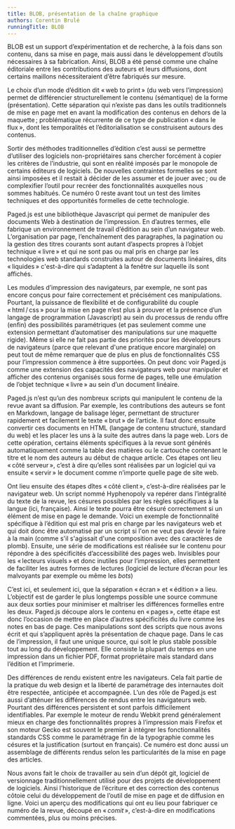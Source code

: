 ```yaml
---
title: BLOB, présentation de la chaîne graphique
authors: Corentin Brulé
runningTitle: BLOB
---
```


BLOB est un support d’expérimentation et de recherche, à la fois dans son contenu, dans sa mise en page, mais aussi dans le développement d’outils nécessaires à sa fabrication.
Ainsi, BLOB a été pensé comme une chaîne éditoriale entre les contributions des auteurs et leurs diffusions, dont certains maillons nécessiteraient d’être fabriqués sur mesure.

Le choix d’un mode d’édition dit «&#8239;web to print&#8239;» (du web vers l’impression) permet de différencier structurellement le contenu (sémantique) de la forme (présentation).
Cette séparation qui n’existe pas dans les outils traditionnels de mise en page met en avant la modification des contenus en dehors de la maquette&#8239;; problématique récurrente de ce type de publication «&#8239;dans le flux&#8239;», dont les temporalités et l’éditorialisation se construisent autours des contenus.

Sortir des méthodes traditionnelles d’édition c’est aussi se permettre d’utiliser des logiciels non-propriétaires sans chercher forcément à copier les critères de l’industrie, qui sont en réalité imposés par le monopole de certains éditeurs de logiciels. De nouvelles contraintes formelles se sont ainsi imposées et il restait à décider de les assumer et de jouer avec&#8239;; ou de complexifier l’outil pour recréer des fonctionnalités auxquelles nous sommes habitués. Ce numéro 0 reste avant tout un test des limites techniques et des opportunités formelles de cette technologie.

Paged.js est une bibliothèque Javascript qui permet de manipuler des documents Web à destination de l’impression. En d’autres termes, elle fabrique un environnement de travail d’édition au sein d’un navigateur web.
L’organisation par page, l’enchaînement des paragraphes, la pagination ou la gestion des titres courants sont autant d’aspects propres à l’objet technique «&#8239;livre&#8239;» et qui ne sont pas ou mal pris en charge par les technologies web standards construites autour de documents linéaires, dits «&#8239;liquides&#8239;» c'est-à-dire qui s’adaptent à la fenêtre sur laquelle ils sont affichés.

Les modules d’impression des navigateurs, par exemple, ne sont pas encore conçus pour faire correctement et précisément ces manipulations. Pourtant, la puissance de flexibilité et de configurabilité du couple «&#8239;html&#8239;/&#8239;css&#8239;» pour la mise en page n’est plus à prouver et la présence d’un langage de programmation (Javascript) au sein du processus de rendu offre (enfin) des possibilités paramétriques (et pas seulement comme une extension permettant d’automatiser des manipulations sur une maquette rigide).
Même si elle ne fait pas partie des priorités pour les développeurs de navigateurs (parce que relevant d'une pratique encore marginale) on peut tout de même remarquer que de plus en plus de fonctionnalités CSS pour l’impression commence à être supportées.
On peut donc voir Paged.js comme une extension des capacités des navigateurs web pour manipuler et afficher des contenus organisés sous forme de pages, telle une émulation de l’objet technique «&#8239;livre&#8239;» au sein d’un document linéaire.

Paged.js n’est qu’un des nombreux scripts qui manipulent le contenu de la revue avant sa diffusion.
Par exemple, les contributions des auteurs se font en Markdown, langage de balisage léger, permettant de structurer rapidement et facilement le texte «&#8239;brut&#8239;» de l’article. Il faut donc ensuite convertir ces documents en HTML (langage de contenu structuré, standard du web) et les placer les uns à la suite des autres dans la page web. 
Lors de cette opération, certains éléments spécifiques à la revue sont générés automatiquement comme la table des matières ou le cartouche contenant le titre et le nom des auteurs au début de chaque article. Ces étapes ont lieu «&#8239;côté serveur&#8239;», c’est à dire qu’elles sont réalisées par un logiciel qui va ensuite «&#8239;servir&#8239;» le document comme n’importe quelle page de site web.

Ont lieu ensuite des étapes dîtes «&#8239;côté client&#8239;», c’est-à-dire réalisées par le navigateur web.
Un script nommé Hyphenopoly va repérer dans l’intégralité du texte de la revue, les césures possibles par les règles spécifiques à la langue (ici, française). Ainsi le texte pourra être césuré correctement si un élément de mise en page le demande.
Voici un exemple de fonctionnalité spécifique à l’édition qui est mal pris en charge par les navigateurs web et qui doit donc être automatisé par un script si l'on ne veut pas devoir le faire à la main (comme s'il s'agissait d'une composition avec des caractères de plomb).
Ensuite, une série de modifications est réalisée sur le contenu pour répondre à des spécificités d’accessibilité des pages web. Invisibles pour les «&#8239;lecteurs visuels&#8239;» et donc inutiles pour l’impression, elles permettent de faciliter les autres formes de lectures (logiciel de lecture d’écran pour les malvoyants par exemple ou même les *bots*)

C’est ici, et seulement ici, que la séparation «&#8239;écran&#8239;» et «&#8239;édition&#8239;» a lieu. L’objectif est de garder le plus longtemps possible une source commune aux deux sorties pour minimiser et maîtriser les différences formelles entre les deux.
Paged.js découpe alors le contenu en «&#8239;pages&#8239;», cette étape est donc l’occasion de mettre en place d’autres spécificités du livre comme les notes en bas de page. Ces manipulations sont des scripts que nous avons écrit et qui s’appliquent après la présentation de chaque page.
Dans le cas de l’impression, il faut une unique source, qui soit le plus stable possible tout au long du développement. Elle consiste la plupart du temps en une impression dans un fichier PDF, format propriétaire mais standard dans l’édition et l’imprimerie.

Des différences de rendu existent entre les navigateurs. Cela fait partie de la pratique du web design et la liberté de paramétrage des internautes doit être respectée, anticipée et accompagnée. L’un des rôle de Paged.js est aussi d’atténuer les différences de rendus entre les navigateurs web. Pourtant des différences persistent et sont parfois difficilement identifiables. Par exemple le moteur de rendu Webkit prend généralement mieux en charge des fonctionnalités propres à l’impression mais Firefox et son moteur Gecko est souvent le premier à intégrer les fonctionnalités standards CSS comme le paramétrage fin de la typographie comme les césures et la justification (surtout en français). Ce numéro est donc aussi un assemblage de différents rendus selon les particularités de la mise en page des articles.

Nous avons fait le choix de travailler au sein d’un dépôt git, logiciel de versionnage traditionnellement utilisé pour des projets de développement de logiciels. Ainsi l’historique de l’écriture et des correction des contenus côtoie celui du développement de l’outil de mise en page et de diffusion en ligne.
Voici un aperçu des modifications qui ont eu lieu pour fabriquer ce numéro de la revue, découpé en «&#8239;*comit*&#8239;», c’est-à-dire en modifications commentées, plus ou moins précises.
